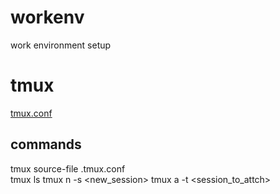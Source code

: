 # workenv
work environment setup

# tmux  
[tmux.conf](tmux.conf)  
## commands
tmux source-file .tmux.conf  
tmux ls
tmux n -s <new_session>
tmux a -t <session_to_attch>
